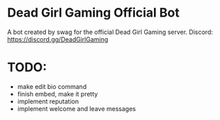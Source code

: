 # Dead Girl Gaming Official Bot
A bot created by swag for the official Dead Girl Gaming server.
Discord: https://discord.gg/DeadGirlGaming

# TODO:
* make edit bio command
* finish embed, make it pretty
* implement reputation
* implement welcome and leave messages
